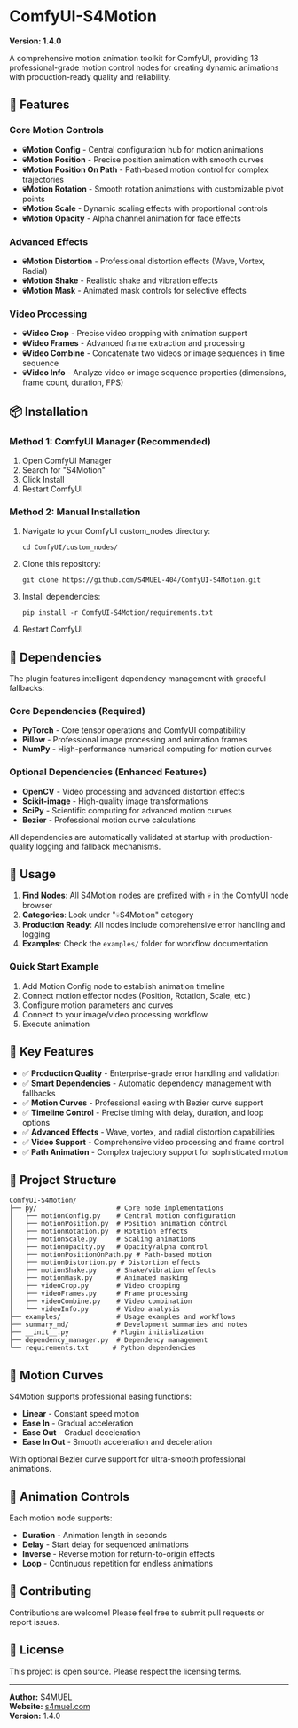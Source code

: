 # ComfyUI-S4Motion

**Version: 1.4.0**

A comprehensive motion animation toolkit for ComfyUI, providing 13 professional-grade motion control nodes for creating dynamic animations with production-ready quality and reliability.

## 🚀 Features

### Core Motion Controls
- **💀Motion Config** - Central configuration hub for motion animations
- **💀Motion Position** - Precise position animation with smooth curves
- **💀Motion Position On Path** - Path-based motion control for complex trajectories
- **💀Motion Rotation** - Smooth rotation animations with customizable pivot points
- **💀Motion Scale** - Dynamic scaling effects with proportional controls
- **💀Motion Opacity** - Alpha channel animation for fade effects

### Advanced Effects
- **💀Motion Distortion** - Professional distortion effects (Wave, Vortex, Radial)
- **💀Motion Shake** - Realistic shake and vibration effects
- **💀Motion Mask** - Animated mask controls for selective effects

### Video Processing
- **💀Video Crop** - Precise video cropping with animation support
- **💀Video Frames** - Advanced frame extraction and processing
- **💀Video Combine** - Concatenate two videos or image sequences in time sequence
- **💀Video Info** - Analyze video or image sequence properties (dimensions, frame count, duration, FPS)

## 📦 Installation

### Method 1: ComfyUI Manager (Recommended)
1. Open ComfyUI Manager
2. Search for "S4Motion" 
3. Click Install
4. Restart ComfyUI

### Method 2: Manual Installation
1. Navigate to your ComfyUI custom_nodes directory:
   ```
   cd ComfyUI/custom_nodes/
   ```
2. Clone this repository:
   ```
   git clone https://github.com/S4MUEL-404/ComfyUI-S4Motion.git
   ```
3. Install dependencies:
   ```
   pip install -r ComfyUI-S4Motion/requirements.txt
   ```
4. Restart ComfyUI

## 🔧 Dependencies

The plugin features intelligent dependency management with graceful fallbacks:

### Core Dependencies (Required)
- **PyTorch** - Core tensor operations and ComfyUI compatibility
- **Pillow** - Professional image processing and animation frames
- **NumPy** - High-performance numerical computing for motion curves

### Optional Dependencies (Enhanced Features)
- **OpenCV** - Video processing and advanced distortion effects
- **Scikit-image** - High-quality image transformations
- **SciPy** - Scientific computing for advanced motion curves
- **Bezier** - Professional motion curve calculations

All dependencies are automatically validated at startup with production-quality logging and fallback mechanisms.

## 📖 Usage

1. **Find Nodes**: All S4Motion nodes are prefixed with 💀 in the ComfyUI node browser
2. **Categories**: Look under "💀S4Motion" category
3. **Production Ready**: All nodes include comprehensive error handling and logging
4. **Examples**: Check the `examples/` folder for workflow documentation

### Quick Start Example
1. Add Motion Config node to establish animation timeline
2. Connect motion effector nodes (Position, Rotation, Scale, etc.)
3. Configure motion parameters and curves
4. Connect to your image/video processing workflow
5. Execute animation

## 🎯 Key Features

- ✅ **Production Quality** - Enterprise-grade error handling and validation
- ✅ **Smart Dependencies** - Automatic dependency management with fallbacks
- ✅ **Motion Curves** - Professional easing with Bezier curve support
- ✅ **Timeline Control** - Precise timing with delay, duration, and loop options
- ✅ **Advanced Effects** - Wave, vortex, and radial distortion capabilities
- ✅ **Video Support** - Comprehensive video processing and frame control
- ✅ **Path Animation** - Complex trajectory support for sophisticated motion

## 📁 Project Structure

```
ComfyUI-S4Motion/
├── py/                    # Core node implementations
│   ├── motionConfig.py    # Central motion configuration
│   ├── motionPosition.py  # Position animation control
│   ├── motionRotation.py  # Rotation effects
│   ├── motionScale.py     # Scaling animations
│   ├── motionOpacity.py   # Opacity/alpha control
│   ├── motionPositionOnPath.py # Path-based motion
│   ├── motionDistortion.py # Distortion effects
│   ├── motionShake.py     # Shake/vibration effects
│   ├── motionMask.py      # Animated masking
│   ├── videoCrop.py       # Video cropping
│   ├── videoFrames.py     # Frame processing
│   ├── videoCombine.py    # Video combination
│   └── videoInfo.py       # Video analysis
├── examples/              # Usage examples and workflows
├── summary_md/            # Development summaries and notes
├── __init__.py           # Plugin initialization
├── dependency_manager.py  # Dependency management
└── requirements.txt      # Python dependencies
```

## 🎨 Motion Curves

S4Motion supports professional easing functions:
- **Linear** - Constant speed motion
- **Ease In** - Gradual acceleration
- **Ease Out** - Gradual deceleration  
- **Ease In Out** - Smooth acceleration and deceleration

With optional Bezier curve support for ultra-smooth professional animations.

## 🔄 Animation Controls

Each motion node supports:
- **Duration** - Animation length in seconds
- **Delay** - Start delay for sequenced animations
- **Inverse** - Reverse motion for return-to-origin effects
- **Loop** - Continuous repetition for endless animations

## 🤝 Contributing

Contributions are welcome! Please feel free to submit pull requests or report issues.

## 📜 License

This project is open source. Please respect the licensing terms.

---

**Author:** S4MUEL  
**Website:** [s4muel.com](https://s4muel.com)  
**Version:** 1.4.0
